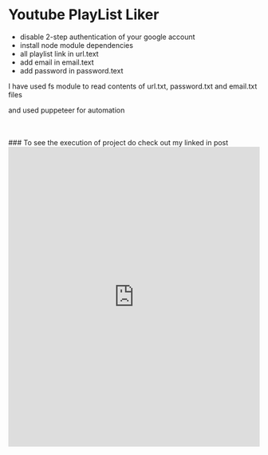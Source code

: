 # Youtube PlayList Liker

- disable 2-step authentication of your google account
- install node module dependencies
- all playlist link in url.text
- add email in email.text
- add password in password.text

I have used fs module to read contents of url.txt, password.txt and email.txt files

and used puppeteer for automation 

<br/>
<br/>
### To see the execution of project do check out my linked in post

<br/>
<iframe src="https://www.linkedin.com/embed/feed/update/urn:li:ugcPost:6855933792012574721" height="601" width="504" frameborder="0" allowfullscreen="" title="Embedded post"></iframe>